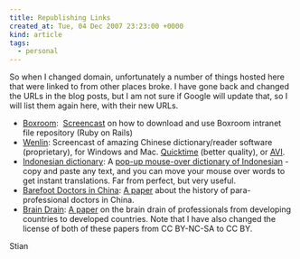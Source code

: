 ```yaml
---
title: Republishing Links
created_at: Tue, 04 Dec 2007 23:23:00 +0000
kind: article
tags:
  - personal
---
```


So when I changed domain, unfortunately a number of things hosted here
that were linked to from other places broke. I have gone back and
changed the URLs in the blog posts, but I am not sure if Google will
update that, so I will list them again here, with their new URLs.

-   [Boxroom](http://reganmian.net/blog/2007/10/16/boxroom-ruby-on-rails-file-repository/): 
  [Screencast](http://reganmian.net/blog/files/Boxroom-demo.htm) on
  how to download and use Boxroom intranet file repository (Ruby on
  Rails)
-   [Wenlin](http://reganmian.net/blog/2006/05/02/screencast-wenlin-helps-you-read-chinese/):
  Screencast of amazing Chinese dictionary/reader software
  (proprietary), for Windows and Mac.
  [Quicktime](http://reganmian.net/blog/files/WenlinDemo.mov) (better
  quality), or [AVI](http://reganmian.net/blog/files/WenlinDemo.avi).
-   [Indonesian
  dictionary](http://reganmian.net/blog/2006/05/03/indonesian-dictionarymouseover-terbang-dengan-bahasa-indonesia/):
  A [pop-up mouse-over dictionary of
  Indonesian](http://reganmian.net/indonesian) - copy and paste any
  text, and you can move your mouse over words to get instant
  translations. Far from perfect, but very useful.
-   [Barefoot Doctors in
  China](http://reganmian.net/blog/2005/07/08/barefoot-doctors-in-china/):
  [A
  paper](http://reganmian.net/blog/files/Barefoot-Doctors-Stian.pdf)
  about the history of para-professional doctors in China.
-   [Brain Drain](http://reganmian.net/blog/2005/12/08/brain-drain/): [A
  paper](http://reganmian.net/blog/files/Brain-Drain-Stian.pdf) on the
  brain drain of professionals from developing countries to developed
  countries. Note that I have also changed the license of both of
  these papers from CC BY-NC-SA to CC BY.

Stian
